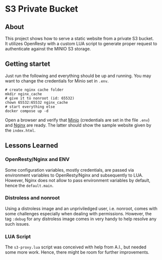 # S3 Private Bucket

## About

This project shows how to serve a static website from a private S3 bucket.
It utilizes OpenResty with a custom LUA script to generate proper request
to authenticate against the MINIO S3 storage.

## Getting startet

Just run the following and everything should be up and running. You may want
to change the credentials for Minio set in `.env`.

```shell
# create nginx cache folder
mkdir nginx_cache
# give it to nonroot (id: 65532)
chown 65532:65532 nginx_cache
# start everything else
docker compose up -d
```

Open a browser and verify that [Minio](http://localhost:9010) (credentials are
set in the file `.env`) and [Nginx](http://localhost:8081) are ready. 
The latter should show the sample website given by the `index.html`.

## Lessons Learned

### OpenResty/Nginx and ENV

Some configuration variables, mostly credentials, are passed via environment
variables to OpenResty/Nginx and subsequently to LUA. However, Nginx does not
allow to pass environment variables by default, hence the `default.main`.

### Distroless and nonroot

Using a distroless image and an unpriviledged user, i.e. nonroot, comes with
some challenges especially when dealing with permissions. However, the tag
`:debug` for any distroless image comes in very handy to help resolve any such
issues.

### LUA Script

The `s3-proxy.lua` script was conceived with help from A.I., but needed some
more work. Hence, there might be room for further improvements.